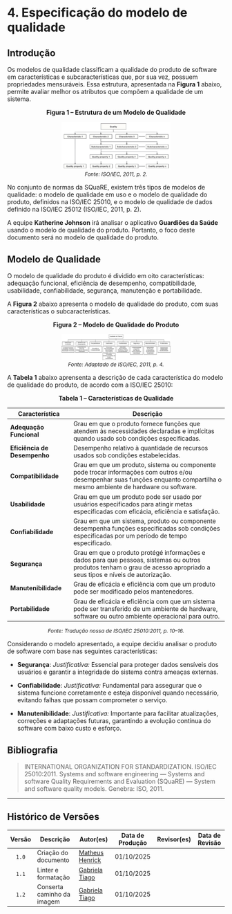 # 4. Especificação do modelo de qualidade

## Introdução

Os modelos de qualidade classificam a qualidade do produto de software em características e subcaracterísticas que, por sua vez, possuem propriedades mensuráveis. Essa estrutura, apresentada na **Figura 1** abaixo, permite avaliar melhor os atributos que compõem a qualidade de um sistema.

<div align="center">
    <p><strong>Figura 1 – Estrutura de um Modelo de Qualidade</strong></p>
</div>

<div align="center">
    <img src="../../assets/images/estrutura-de-um-modelo-de-qualidade.png" width="50%" alt="Estrutura de um Modelo de Qualidade">
</div>

<div align="center" style="font-size: 12px; font-style: italic;">
    Fonte: ISO/IEC, 2011, p. 2.
</div>

No conjunto de normas da SQuaRE, existem três tipos de modelos de qualidade: o modelo de qualidade em uso e o modelo de qualidade do produto, definidos na ISO/IEC 25010, e o modelo de qualidade de dados definido na ISO/IEC 25012 (ISO/IEC, 2011, p. 2).

A equipe **Katherine Johnson** irá analisar o aplicativo **Guardiões da Saúde** usando o modelo de qualidade do produto. Portanto, o foco deste documento será no modelo de qualidade do produto.

## Modelo de Qualidade

O modelo de qualidade do produto é dividido em oito características: adequação funcional, eficiência de desempenho, compatibilidade, usabilidade, confiabilidade, segurança, manutenção e portabilidade.

A **Figura 2** abaixo apresenta o modelo de qualidade do produto, com suas características o subcaracterísticas.

<div align="center">
    <p><strong>Figura 2 – Modelo de Qualidade do Produto</strong></p>
</div>

<div align="center">
    <img src="../../assets/images/modelo-de-qualidade-do-produto.png" width="50%" alt="Modelo de Qualidade do Produto">
</div>

<div align="center" style="font-size: 12px; font-style: italic;">
    Fonte: Adaptado de ISO/IEC, 2011, p. 4.
</div>

A **Tabela 1** abaixo aprensenta a descrição de cada característica do modelo de qualidade do produto, de acordo com a ISO/IEC 25010:

<div align="center">
    <p><strong>Tabela 1 – Características de Qualidade</strong></p>
</div>

| Característica               | Descrição                                                                                                                                                                     |
| ---------------------------- | ----------------------------------------------------------------------------------------------------------------------------------------------------------------------------- |
| **Adequação Funcional**      | Grau em que o produto fornece funções que atendem às necessidades declaradas e implícitas quando usado sob condições especificadas.                                           |
| **Eficiência de Desempenho** | Desempenho relativo à quantidade de recursos usados sob condições estabelecidas.                                                                                              |
| **Compatibilidade**          | Grau em que um produto, sistema ou componente pode trocar informações com outros e/ou desempenhar suas funções enquanto compartilha o mesmo ambiente de hardware ou software. |
| **Usabilidade**              | Grau em que um produto pode ser usado por usuários especificados para atingir metas especificadas com eficácia, eficiência e satisfação.                                      |
| **Confiabilidade**           | Grau em que um sistema, produto ou componente desempenha funções especificadas sob condições especificadas por um período de tempo especificado.                              |
| **Segurança**                | Grau em que o produto protégé informações e dados para que pessoas, sistemas ou outros produtos tenham o grau de acesso apropriado a seus tipos e níveis de autorização.      |
| **Manutenibilidade**         | Grau de eficácia e eficiência com que um produto pode ser modificado pelos mantenedores.                                                                                      |
| **Portabilidade**            | Grau de eficácia e eficiência com que um sistema pode ser transferido de um ambiente de hardware, software ou outro ambiente operacional para outro.                          |

<div align="center" style="font-size: 12px; font-style: italic;">
    Fonte: Tradução nossa de ISO/IEC 25010:2011, p. 10–16.
</div>

Considerando o modelo apresentado, a equipe decidiu analisar o produto de software com base nas seguintes características:

-   **Segurança**:
    _Justificativa:_ Essencial para proteger dados sensíveis dos usuários e garantir a integridade do sistema contra ameaças externas.

-   **Confiabilidade**:
    _Justificativa:_ Fundamental para assegurar que o sistema funcione corretamente e esteja disponível quando necessário, evitando falhas que possam comprometer o serviço.

-   **Manutenibilidade**:
    _Justificativa:_ Importante para facilitar atualizações, correções e adaptações futuras, garantindo a evolução contínua do software com baixo custo e esforço.

## Bibliografia

> INTERNATIONAL ORGANIZATION FOR STANDARDIZATION. ISO/IEC 25010:2011. Systems and software engineering — Systems and software Quality Requirements and Evaluation (SQuaRE) — System and software quality models. Genebra: ISO, 2011.

---

## Histórico de Versões

| Versão | Descrição                  | Autor(es)                                                  | Data de Produção | Revisor(es) | Data de Revisão |
| :----: | -------------------------- | ---------------------------------------------------------- | :--------------: | ----------- | :-------------: |
| `1.0`  | Criação do documento       | [Matheus Henrick](https://github.com/MatheusHenrickSantos) |    01/10/2025    |             |                 |
| `1.1`  | Linter e formatação        | [Gabriela Tiago](https://github.com/GabrielaTiago)         |    01/10/2025    |             |                 |
| `1.2`  | Conserta caminho da imagem | [Gabriela Tiago](https://github.com/GabrielaTiago)         |    01/10/2025    |             |                 |
